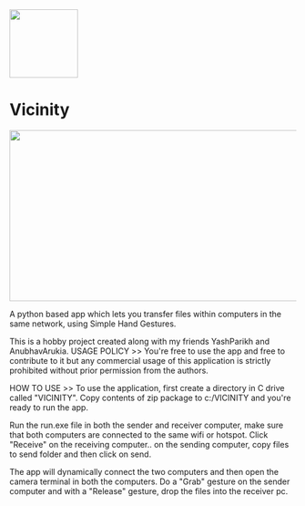 <img style="display:inline-block;cursor: zoom-in;" src="https://i.imgur.com/pe2427T.png" width="120px">

# Vicinity

<img style="cursor: zoom-in;" src="http://siwalik.in/images/gesture-.gif" height="300px" width="520px">

A python based app which lets you transfer files within computers in the same network, using Simple Hand Gestures.

This is a hobby project created along with my friends YashParikh and AnubhavArukia.
USAGE POLICY >> You're free to use the app and free to contribute to it but any commercial usage of this application is strictly prohibited without prior permission from the authors.

HOW TO USE >> To use the application, first create a directory in C drive called "VICINITY".
Copy contents of zip package to c:/VICINITY and you're ready to run the app.

Run the run.exe file in both the sender and receiver computer, make sure that both computers are connected to the same wifi or hotspot.
Click "Receive" on the receiving computer.. on the sending computer, copy files to send folder and then click on send.

The app will dynamically connect the two computers and then open the camera terminal in both the computers. Do a "Grab" gesture on 
the sender computer and with a "Release" gesture, drop the files into the receiver pc.
